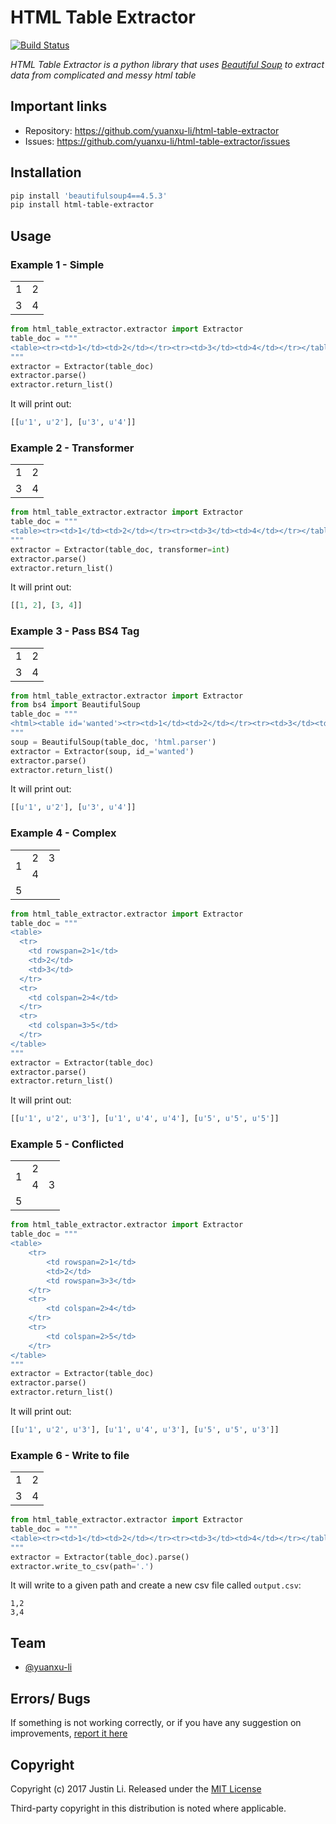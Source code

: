 # HTML Table Extractor
[![Build Status](https://travis-ci.org/yuanxu-li/html-table-extractor.svg?branch=master)](https://travis-ci.org/yuanxu-li/html-table-extractor)

_HTML Table Extractor is a python library that uses [Beautiful Soup](https://www.crummy.com/software/BeautifulSoup/) to extract data from complicated and messy html table_

## Important links
* Repository: https://github.com/yuanxu-li/html-table-extractor
* Issues: https://github.com/yuanxu-li/html-table-extractor/issues

## Installation

```bash
pip install 'beautifulsoup4==4.5.3'
pip install html-table-extractor
```

## Usage

### Example 1 - Simple

<table><tr><td>1</td><td>2</td></tr><tr><td>3</td><td>4</td></tr></table>

```python
from html_table_extractor.extractor import Extractor
table_doc = """
<table><tr><td>1</td><td>2</td></tr><tr><td>3</td><td>4</td></tr></table>
"""
extractor = Extractor(table_doc)
extractor.parse()
extractor.return_list()
```
It will print out:
```python
[[u'1', u'2'], [u'3', u'4']]
```

### Example 2 - Transformer

<table><tr><td>1</td><td>2</td></tr><tr><td>3</td><td>4</td></tr></table>

```python
from html_table_extractor.extractor import Extractor
table_doc = """
<table><tr><td>1</td><td>2</td></tr><tr><td>3</td><td>4</td></tr></table>
"""
extractor = Extractor(table_doc, transformer=int)
extractor.parse()
extractor.return_list()
```
It will print out:
```python
[[1, 2], [3, 4]]
```

### Example 3 - Pass BS4 Tag

<table><tr><td>1</td><td>2</td></tr><tr><td>3</td><td>4</td></tr></table>

```python
from html_table_extractor.extractor import Extractor
from bs4 import BeautifulSoup
table_doc = """
<html><table id='wanted'><tr><td>1</td><td>2</td></tr><tr><td>3</td><td>4</td></tr></table><table id='unwanted'><tr><td>not wanted</td></tr></table></html>
"""
soup = BeautifulSoup(table_doc, 'html.parser')
extractor = Extractor(soup, id_='wanted')
extractor.parse()
extractor.return_list()
```
It will print out:
```python
[[u'1', u'2'], [u'3', u'4']]
```

### Example 4 - Complex

<table>
    <tr>
        <td rowspan=2>1</td>
        <td>2</td>
        <td>3</td>
    </tr>
    <tr>
        <td colspan=2>4</td>
    </tr>
    <tr>
        <td colspan=3>5</td>
    </tr>
</table>

```python
from html_table_extractor.extractor import Extractor
table_doc = """
<table>
  <tr>
    <td rowspan=2>1</td>
    <td>2</td>
    <td>3</td>
  </tr>
  <tr>
    <td colspan=2>4</td>
  </tr>
  <tr>
    <td colspan=3>5</td>
  </tr>
</table>
"""
extractor = Extractor(table_doc)
extractor.parse()
extractor.return_list()
```
It will print out:
```python
[[u'1', u'2', u'3'], [u'1', u'4', u'4'], [u'5', u'5', u'5']]
```

### Example 5 - Conflicted

<table>
    <tr>
        <td rowspan=2>1</td>
        <td>2</td>
        <td rowspan=3>3</td>
    </tr>
    <tr>
        <td colspan=2>4</td>
    </tr>
    <tr>
        <td colspan=2>5</td>
    </tr>
</table>

```python
from html_table_extractor.extractor import Extractor
table_doc = """
<table>
    <tr>
        <td rowspan=2>1</td>
        <td>2</td>
        <td rowspan=3>3</td>
    </tr>
    <tr>
        <td colspan=2>4</td>
    </tr>
    <tr>
        <td colspan=2>5</td>
    </tr>
</table>
"""
extractor = Extractor(table_doc)
extractor.parse()
extractor.return_list()
```
It will print out:
```python
[[u'1', u'2', u'3'], [u'1', u'4', u'3'], [u'5', u'5', u'3']]
```

### Example 6 - Write to file

<table><tr><td>1</td><td>2</td></tr><tr><td>3</td><td>4</td></tr></table>

```python
from html_table_extractor.extractor import Extractor
table_doc = """
<table><tr><td>1</td><td>2</td></tr><tr><td>3</td><td>4</td></tr></table>
"""
extractor = Extractor(table_doc).parse()
extractor.write_to_csv(path='.')
```
It will write to a given path and create a new csv file called `output.csv`:
```
1,2
3,4

```

## Team

* [@yuanxu-li](https://github.com/yuanxu-li)

## Errors/ Bugs

If something is not working correctly, or if you have any suggestion on improvements, [report it here](https://github.com/yuanxu-li/table-extractor/issues)

## Copyright

Copyright (c) 2017 Justin Li. Released under the [MIT License](https://github.com/yuanxu-li/html-table-extractor/blob/master/README.md)

Third-party copyright in this distribution is noted where applicable.
